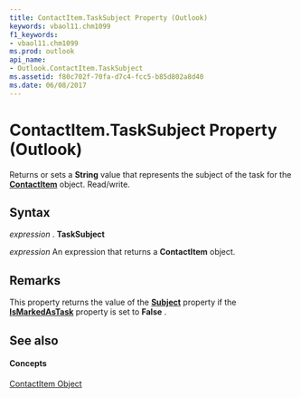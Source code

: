 ```yaml
---
title: ContactItem.TaskSubject Property (Outlook)
keywords: vbaol11.chm1099
f1_keywords:
- vbaol11.chm1099
ms.prod: outlook
api_name:
- Outlook.ContactItem.TaskSubject
ms.assetid: f80c702f-70fa-d7c4-fcc5-b85d802a8d40
ms.date: 06/08/2017
---
```



# ContactItem.TaskSubject Property (Outlook)

Returns or sets a  **String** value that represents the subject of the task for the **[ContactItem](Outlook.ContactItem.md)** object. Read/write.


## Syntax

 _expression_ . **TaskSubject**

 _expression_ An expression that returns a **ContactItem** object.


## Remarks

This property returns the value of the  **[Subject](Outlook.ContactItem.Subject.md)** property if the **[IsMarkedAsTask](Outlook.ContactItem.IsMarkedAsTask.md)** property is set to **False** .


## See also


#### Concepts


[ContactItem Object](Outlook.ContactItem.md)

